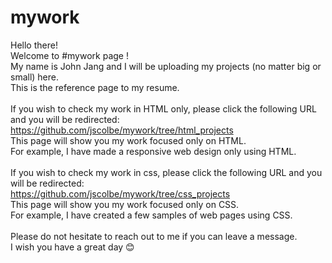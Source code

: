 # mywork

Hello there! <br>
Welcome to #mywork page ! <br>
My name is John Jang and I will be uploading my projects (no matter big or small) here. <br>
This is the reference page to my resume. <br>
<br>
If you wish to check my work in HTML only, please click the following URL and you will be redirected:<br>
https://github.com/jscolbe/mywork/tree/html_projects <br>
This page will show you my work focused only on HTML. <br>
For example, I have made a responsive web design only using HTML. <br>
<br>
If you wish to check my work in css, please click the following URL and you will be redirected:<br>
https://github.com/jscolbe/mywork/tree/css_projects <br>
This page will show you my work focused only on CSS. <br>
For example, I have created a few samples of web pages using CSS. <br>
<br>
Please do not hesitate to reach out to me if you can leave a message. <br>
I wish you have a great day 😊
